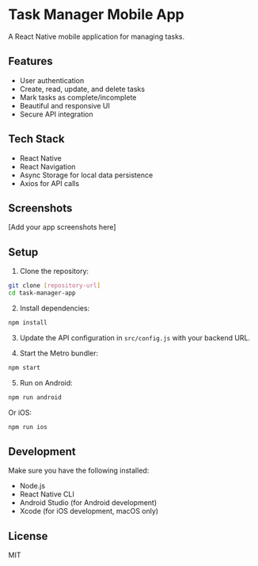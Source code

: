 # Task Manager Mobile App

A React Native mobile application for managing tasks.

## Features

- User authentication
- Create, read, update, and delete tasks
- Mark tasks as complete/incomplete
- Beautiful and responsive UI
- Secure API integration

## Tech Stack

- React Native
- React Navigation
- Async Storage for local data persistence
- Axios for API calls

## Screenshots

[Add your app screenshots here]

## Setup

1. Clone the repository:
```bash
git clone [repository-url]
cd task-manager-app
```

2. Install dependencies:
```bash
npm install
```

3. Update the API configuration in `src/config.js` with your backend URL.

4. Start the Metro bundler:
```bash
npm start
```

5. Run on Android:
```bash
npm run android
```

Or iOS:
```bash
npm run ios
```

## Development

Make sure you have the following installed:
- Node.js
- React Native CLI
- Android Studio (for Android development)
- Xcode (for iOS development, macOS only)

## License

MIT 